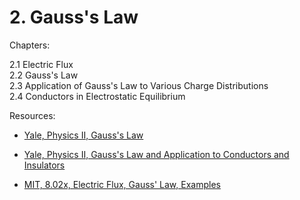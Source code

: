 # 2. Gauss's Law

Chapters:

2.1 Electric Flux\
2.2 Gauss's Law\
2.3 Application of Gauss's Law to Various Charge Distributions\
2.4 Conductors in Electrostatic Equilibrium

Resources: 
- [Yale, Physics II, Gauss's Law](https://www.youtube.com/watch?v=e9c5Wpu4WSI&list=PLD07B2225BB40E582&index=3)
- [Yale, Physics II, Gauss's Law and Application to Conductors and Insulators](https://www.youtube.com/watch?v=Hlj5vGOSQlY&list=PLD07B2225BB40E582&index=4)

- [MIT, 8.02x, Electric Flux, Gauss' Law, Examples](https://www.youtube.com/watch?v=Zu2gomaDqnM&list=PLyQSN7X0ro2314mKyUiOILaOC2hk6Pc3j&index=4)
